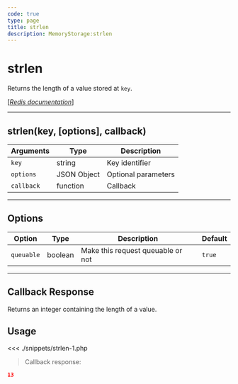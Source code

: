 ```yaml
---
code: true
type: page
title: strlen
description: MemoryStorage:strlen
---
```


# strlen

Returns the length of a value stored at `key`.

[[_Redis documentation_]](https://redis.io/commands/strlen)

---

## strlen(key, [options], callback)

| Arguments  | Type        | Description         |
| ---------- | ----------- | ------------------- |
| `key`      | string      | Key identifier      |
| `options`  | JSON Object | Optional parameters |
| `callback` | function    | Callback            |

---

## Options

| Option     | Type    | Description                       | Default |
| ---------- | ------- | --------------------------------- | ------- |
| `queuable` | boolean | Make this request queuable or not | `true`  |

---

## Callback Response

Returns an integer containing the length of a value.

## Usage

<<< ./snippets/strlen-1.php

> Callback response:

```json
13
```
